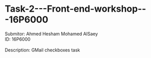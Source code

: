 # Task-2---Front-end-workshop---16P6000
Submitor: Ahmed Hesham Mohamed AlSaey</br>
ID: 16P6000<br>
<br>
Description: GMail checkboxes task
